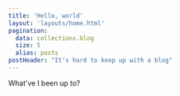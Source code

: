 ```yaml
---
title: 'Hello, world'
layout: 'layouts/home.html'
pagination:
  data: collections.blog
  size: 5
  alias: posts
postHeader: "It's hard to keep up with a blog"
---
```


What've I been up to?